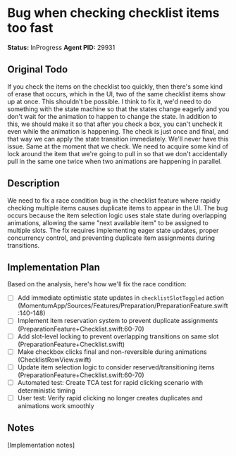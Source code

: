 # Bug when checking checklist items too fast

**Status:** InProgress
**Agent PID:** 29931

## Original Todo

If you check the items on the checklist too quickly, then there's some kind of erase that occurs, which in the UI, two of the same checklist items show up at once. This shouldn't be possible. I think to fix it, we'd need to do something with the state machine so that the states change eagerly and you don't wait for the animation to happen to change the state. In addition to this, we should make it so that after you check a box, you can't uncheck it even while the animation is happening. The check is just once and final, and that way we can apply the state transition immediately. We'll never have this issue. Same at the moment that we check. We need to acquire some kind of lock around the item that we're going to pull in so that we don't accidentally pull in the same one twice when two animations are happening in parallel.

## Description

We need to fix a race condition bug in the checklist feature where rapidly checking multiple items causes duplicate items to appear in the UI. The bug occurs because the item selection logic uses stale state during overlapping animations, allowing the same "next available item" to be assigned to multiple slots. The fix requires implementing eager state updates, proper concurrency control, and preventing duplicate item assignments during transitions.

## Implementation Plan

Based on the analysis, here's how we'll fix the race condition:

- [ ] Add immediate optimistic state updates in `checklistSlotToggled` action (MomentumApp/Sources/Features/Preparation/PreparationFeature.swift:140-148)
- [ ] Implement item reservation system to prevent duplicate assignments (PreparationFeature+Checklist.swift:60-70)
- [ ] Add slot-level locking to prevent overlapping transitions on same slot (PreparationFeature+Checklist.swift)
- [ ] Make checkbox clicks final and non-reversible during animations (ChecklistRowView.swift)
- [ ] Update item selection logic to consider reserved/transitioning items (PreparationFeature+Checklist.swift:60-70)
- [ ] Automated test: Create TCA test for rapid clicking scenario with deterministic timing
- [ ] User test: Verify rapid clicking no longer creates duplicates and animations work smoothly

## Notes

[Implementation notes]